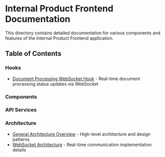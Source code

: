 # Internal Product Frontend Documentation

This directory contains detailed documentation for various components and features of the Internal Product Frontend application.

## Table of Contents

### Hooks

- [Document Processing WebSocket Hook](./hooks/document-processing.md) - Real-time document processing status updates via WebSocket

### Components

<!-- Add links to component documentation as they are created -->

### API Services

<!-- Add links to API service documentation as they are created -->

### Architecture

- [General Architecture Overview](./architecture/overview.md) - High-level architecture and design patterns
- [WebSocket Architecture](./architecture/websockets.md) - Real-time communication implementation details
